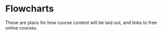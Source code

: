 # Flowcharts

These are plans for how course content will be laid out, and links to free online courses.
